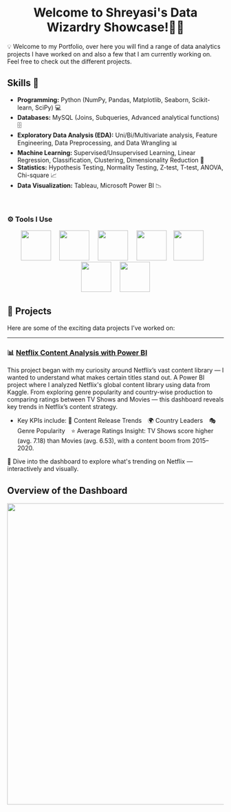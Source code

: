 <h1 align="center"> Welcome to Shreyasi's Data Wizardry Showcase!🧙‍♂️ </h1>
<p align="center">

</p>

💡 Welcome to my Portfolio, over here you will find a range of data analytics projects I have worked on and also a few that I am currently working on. Feel free to check out the different projects.

## Skills 🧰

- **Programming:** Python (NumPy, Pandas, Matplotlib, Seaborn, Scikit-learn, SciPy) 💻  
- **Databases:** MySQL (Joins, Subqueries, Advanced analytical functions) 🗄️  
- **Exploratory Data Analysis (EDA):** Uni/Bi/Multivariate analysis, Feature Engineering, Data Preprocessing, and Data Wrangling 📊  
- **Machine Learning:** Supervised/Unsupervised Learning, Linear Regression, Classification, Clustering, Dimensionality Reduction 🤖  
- **Statistics:** Hypothesis Testing, Normality Testing, Z-test, T-test, ANOVA, Chi-square 📈  
- **Data Visualization:** Tableau, Microsoft Power BI 📉  

<br/>

### ⚙️ Tools I Use

<p align="center">
  <img src="https://cdn.jsdelivr.net/gh/devicons/devicon/icons/python/python-original.svg" height="70" />
  &nbsp;&nbsp;&nbsp;
  <img src="https://cdn.jsdelivr.net/gh/devicons/devicon/icons/mysql/mysql-original-wordmark.svg" height="70" />
  &nbsp;&nbsp;&nbsp;
  <img src="https://cdn.jsdelivr.net/gh/devicons/devicon/icons/kaggle/kaggle-original.svg" height="70" />
  &nbsp;&nbsp;&nbsp;
  <img src="https://img.icons8.com/color/480/microsoft-excel-2019.png" height="70" />
  &nbsp;&nbsp;
  <img src="https://img.icons8.com/color/480/power-bi.png" height="70" />
  &nbsp;&nbsp;&nbsp
  <img src="https://cdn.jsdelivr.net/gh/devicons/devicon/icons/pandas/pandas-original.svg" height="70" />
  &nbsp;&nbsp;&nbsp;
  <img src="https://cdn.jsdelivr.net/gh/devicons/devicon/icons/jupyter/jupyter-original-wordmark.svg" height="70" />
</p>

## 📂 Projects

Here are some of the exciting data projects I’ve worked on:

---

### 📊 [Netflix Content Analysis with Power BI ](https://github.com/Shreyasi-Kundu/Netflix-Content-Analysis)
This project began with my curiosity around Netflix’s vast content library — I wanted to understand what makes certain titles stand out. A Power BI project where I analyzed Netflix's global content library using data from Kaggle. From exploring genre popularity and country-wise production to comparing ratings between TV Shows and Movies — this dashboard reveals key trends in Netflix’s content strategy.
- Key KPIs include:
📅 Content Release Trends 🌍 Country Leaders 🎭 Genre Popularity ⭐ Average Ratings
Insight: TV Shows score higher (avg. 7.18) than Movies (avg. 6.53), with a content boom from 2015–2020.

🔎 Dive into the dashboard to explore what's trending on Netflix — interactively and visually.
<h2>Overview of the Dashboard</h2>
<p align="center">
  <img src="dash_images/1_page-0001.jpg" width="700"/>
</p>

